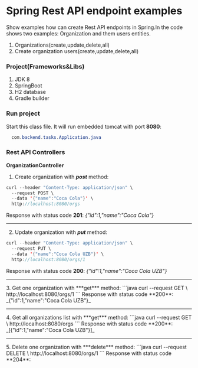 # Spring Rest API endpoint examples
Show examples how can create Rest API endpoints in Spring.In the code shows two examples: Organization and them users entities. 
1. Organizations(create,update,delete,all) 
2. Create organization users(create,update,delete,all)
### Project(Frameworks&Libs)
1. JDK 8
2. SpringBoot
3. H2 database
4. Gradle builder
### Run project
  Start this class file. It will run embedded tomcat with port **8080**:
```java
  com.backend.tasks.Application.java
```
### Rest API Controllers
**OrganizationController**<br/>
1. Create organization with ***post*** method:
```java
curl --header "Content-Type: application/json" \
  --request POST \
  --data '{"name":"Coca Cola"}' \
  http://localhost:8080/orgs
```
Response with status code **201**: _{"id":1,"name":"Coca Cola"}_
<hr/>

2. Update organization with ***put*** method:
```java
curl --header "Content-Type: application/json" \
  --request PUT \
  --data '{"name":"Coca Cola UZB"}' \
  http://localhost:8080/orgs/1
```
Response with status code **200**: _{"id":1,"name":"Coca Cola UZB"}_
<hr/>
3. Get one organization with ***get*** method:
```java
curl --request GET \
  http://localhost:8080/orgs/1
```
Response with status code **200**: _{"id":1,"name":"Coca Cola UZB"}_
<hr/>
4. Get all organizations list with ***get*** method:
```java
curl --request GET \
  http://localhost:8080/orgs
```
Response with status code **200**: _[{"id":1,"name":"Coca Cola UZB"}]_
<hr/>
5. Delete one organization with ***delete*** method:
```java
curl --request DELETE \
  http://localhost:8080/orgs/1
```
   Response with status code **204**:
